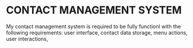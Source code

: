 # CONTACT MANAGEMENT SYSTEM

My contact management system is required to be fully functionl with the following requirements: user interface, contact data storage, menu actions, user interactions, 
